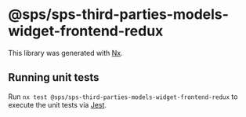 # @sps/sps-third-parties-models-widget-frontend-redux

This library was generated with [Nx](https://nx.dev).

## Running unit tests

Run `nx test @sps/sps-third-parties-models-widget-frontend-redux` to execute the unit tests via [Jest](https://jestjs.io).
